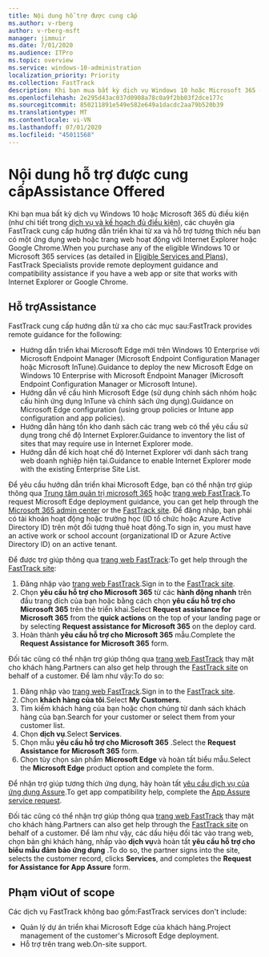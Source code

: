 ```yaml
---
title: Nội dung hỗ trợ được cung cấp
ms.author: v-rberg
author: v-rberg-msft
manager: jimmuir
ms.date: 7/01/2020
ms.audience: ITPro
ms.topic: overview
ms.service: windows-10-administration
localization_priority: Priority
ms.collection: FastTrack
description: Khi bạn mua bất kỳ dịch vụ Windows 10 hoặc Microsoft 365 (như chi tiết trong các dịch vụ và kế hoạch đủ điều kiện), các chuyên gia FastTrack cung cấp hướng dẫn triển khai từ xa và hỗ trợ tương thích nếu bạn có một ứng dụng web hoặc trang web hoạt động với Internet Explorer hoặc Google Chrome.
ms.openlocfilehash: 2e295d43ac037d0908a78c0a9f2bb03f2dce177c
ms.sourcegitcommit: 850211891e549e582e649a1dacdc2aa79b520b39
ms.translationtype: MT
ms.contentlocale: vi-VN
ms.lasthandoff: 07/01/2020
ms.locfileid: "45011568"
---
```

# <a name="assistance-offered"></a><span data-ttu-id="7d3cf-103">Nội dung hỗ trợ được cung cấp</span><span class="sxs-lookup"><span data-stu-id="7d3cf-103">Assistance Offered</span></span>

<span data-ttu-id="7d3cf-104">Khi bạn mua bất kỳ dịch vụ Windows 10 hoặc Microsoft 365 đủ điều kiện (như chi tiết trong [dịch vụ và kế hoạch đủ điều kiện](M365-eligible-services-and-plans.md)), các chuyên gia FastTrack cung cấp hướng dẫn triển khai từ xa và hỗ trợ tương thích nếu bạn có một ứng dụng web hoặc trang web hoạt động với Internet Explorer hoặc Google Chrome.</span><span class="sxs-lookup"><span data-stu-id="7d3cf-104">When you purchase any of the eligible Windows 10 or Microsoft 365 services (as detailed in [Eligible Services and Plans](M365-eligible-services-and-plans.md)), FastTrack Specialists provide remote deployment guidance and compatibility assistance if you have a web app or site that works with Internet Explorer or Google Chrome.</span></span> 

## <a name="assistance"></a><span data-ttu-id="7d3cf-105">Hỗ trợ</span><span class="sxs-lookup"><span data-stu-id="7d3cf-105">Assistance</span></span>

<span data-ttu-id="7d3cf-106">FastTrack cung cấp hướng dẫn từ xa cho các mục sau:</span><span class="sxs-lookup"><span data-stu-id="7d3cf-106">FastTrack provides remote guidance for the following:</span></span>
- <span data-ttu-id="7d3cf-107">Hướng dẫn triển khai Microsoft Edge mới trên Windows 10 Enterprise với Microsoft Endpoint Manager (Microsoft Endpoint Configuration Manager hoặc Microsoft InTune).</span><span class="sxs-lookup"><span data-stu-id="7d3cf-107">Guidance to deploy the new Microsoft Edge on Windows 10 Enterprise with Microsoft Endpoint Manager (Microsoft Endpoint Configuration Manager or Microsoft Intune).</span></span>
- <span data-ttu-id="7d3cf-108">Hướng dẫn về cấu hình Microsoft Edge (sử dụng chính sách nhóm hoặc cấu hình ứng dụng InTune và chính sách ứng dụng).</span><span class="sxs-lookup"><span data-stu-id="7d3cf-108">Guidance on Microsoft Edge configuration (using group policies or Intune app configuration and app policies).</span></span>
- <span data-ttu-id="7d3cf-109">Hướng dẫn hàng tồn kho danh sách các trang web có thể yêu cầu sử dụng trong chế độ Internet Explorer.</span><span class="sxs-lookup"><span data-stu-id="7d3cf-109">Guidance to inventory the list of sites that may require use in Internet Explorer mode.</span></span>
- <span data-ttu-id="7d3cf-110">Hướng dẫn để kích hoạt chế độ Internet Explorer với danh sách trang web doanh nghiệp hiện tại.</span><span class="sxs-lookup"><span data-stu-id="7d3cf-110">Guidance to enable Internet Explorer mode with the existing Enterprise Site List.</span></span>

<span data-ttu-id="7d3cf-111">Để yêu cầu hướng dẫn triển khai Microsoft Edge, bạn có thể nhận trợ giúp thông qua [Trung tâm quản trị microsoft 365](https://go.microsoft.com/fwlink/?linkid=2032704) hoặc [trang web FastTrack](https://go.microsoft.com/fwlink/?linkid=780698).</span><span class="sxs-lookup"><span data-stu-id="7d3cf-111">To request Microsoft Edge deployment guidance, you can get help through the [Microsoft 365 admin center](https://go.microsoft.com/fwlink/?linkid=2032704) or the [FastTrack site](https://go.microsoft.com/fwlink/?linkid=780698).</span></span> <span data-ttu-id="7d3cf-112">Để đăng nhập, bạn phải có tài khoản hoạt động hoặc trường học (ID tổ chức hoặc Azure Active Directory ID) trên một đối tượng thuê hoạt động.</span><span class="sxs-lookup"><span data-stu-id="7d3cf-112">To sign in, you must have an active work or school account (organizational ID or Azure Active Directory ID) on an active tenant.</span></span> 

<span data-ttu-id="7d3cf-113">Để được trợ giúp thông qua [trang web FastTrack](https://go.microsoft.com/fwlink/?linkid=780698):</span><span class="sxs-lookup"><span data-stu-id="7d3cf-113">To get help through the [FastTrack site](https://go.microsoft.com/fwlink/?linkid=780698):</span></span> 
1.    <span data-ttu-id="7d3cf-114">Đăng nhập vào [trang web FastTrack](https://go.microsoft.com/fwlink/?linkid=780698).</span><span class="sxs-lookup"><span data-stu-id="7d3cf-114">Sign in to the [FastTrack site](https://go.microsoft.com/fwlink/?linkid=780698).</span></span> 
2.    <span data-ttu-id="7d3cf-115">Chọn **yêu cầu hỗ trợ cho Microsoft 365** từ các **hành động nhanh** trên đầu trang đích của bạn hoặc bằng cách chọn **yêu cầu hỗ trợ cho Microsoft 365** trên thẻ triển khai.</span><span class="sxs-lookup"><span data-stu-id="7d3cf-115">Select **Request assistance for Microsoft 365** from the **quick actions** on the top of your landing page or by selecting **Request assistance for Microsoft 365** on the deploy card.</span></span>
3.    <span data-ttu-id="7d3cf-116">Hoàn thành **yêu cầu hỗ trợ cho Microsoft 365** mẫu.</span><span class="sxs-lookup"><span data-stu-id="7d3cf-116">Complete the **Request Assistance for Microsoft 365** form.</span></span>
  
<span data-ttu-id="7d3cf-117">Đối tác cũng có thể nhận trợ giúp thông qua [trang web FastTrack](https://go.microsoft.com/fwlink/?linkid=780698) thay mặt cho khách hàng.</span><span class="sxs-lookup"><span data-stu-id="7d3cf-117">Partners can also get help through the [FastTrack site](https://go.microsoft.com/fwlink/?linkid=780698) on behalf of a customer.</span></span> <span data-ttu-id="7d3cf-118">Để làm như vậy:</span><span class="sxs-lookup"><span data-stu-id="7d3cf-118">To do so:</span></span>
1.    <span data-ttu-id="7d3cf-119">Đăng nhập vào [trang web FastTrack](https://go.microsoft.com/fwlink/?linkid=780698).</span><span class="sxs-lookup"><span data-stu-id="7d3cf-119">Sign in to the [FastTrack site](https://go.microsoft.com/fwlink/?linkid=780698).</span></span> 
2.    <span data-ttu-id="7d3cf-120">Chọn **khách hàng của tôi**.</span><span class="sxs-lookup"><span data-stu-id="7d3cf-120">Select **My Customers**.</span></span>
3.    <span data-ttu-id="7d3cf-121">Tìm kiếm khách hàng của bạn hoặc chọn chúng từ danh sách khách hàng của bạn.</span><span class="sxs-lookup"><span data-stu-id="7d3cf-121">Search for your customer or select them from your customer list.</span></span>
4.    <span data-ttu-id="7d3cf-122">Chọn **dịch vụ**.</span><span class="sxs-lookup"><span data-stu-id="7d3cf-122">Select **Services**.</span></span>
5.    <span data-ttu-id="7d3cf-123">Chọn mẫu **yêu cầu hỗ trợ cho Microsoft 365** .</span><span class="sxs-lookup"><span data-stu-id="7d3cf-123">Select the **Request Assistance for Microsoft 365** form.</span></span>
6.    <span data-ttu-id="7d3cf-124">Chọn tùy chọn sản phẩm **Microsoft Edge** và hoàn tất biểu mẫu.</span><span class="sxs-lookup"><span data-stu-id="7d3cf-124">Select the **Microsoft Edge** product option and complete the form.</span></span>
 
<span data-ttu-id="7d3cf-125">Để nhận trợ giúp tương thích ứng dụng, hãy hoàn tất [yêu cầu dịch vụ của ứng dụng Assure](https://go.microsoft.com/fwlink/?linkid=2022721).</span><span class="sxs-lookup"><span data-stu-id="7d3cf-125">To get app compatibility help, complete the [App Assure service request](https://go.microsoft.com/fwlink/?linkid=2022721).</span></span>

<span data-ttu-id="7d3cf-126">Đối tác cũng có thể nhận trợ giúp thông qua [trang web FastTrack](https://go.microsoft.com/fwlink/?linkid=780698) thay mặt cho khách hàng.</span><span class="sxs-lookup"><span data-stu-id="7d3cf-126">Partners can also get help through the [FastTrack site](https://go.microsoft.com/fwlink/?linkid=780698) on behalf of a customer.</span></span> <span data-ttu-id="7d3cf-127">Để làm như vậy, các dấu hiệu đối tác vào trang web, chọn bản ghi khách hàng, nhấp vào **dịch vụ**và hoàn tất **yêu cầu hỗ trợ cho biểu mẫu đảm bảo ứng dụng** .</span><span class="sxs-lookup"><span data-stu-id="7d3cf-127">To do so, the partner signs into the site, selects the customer record, clicks **Services**, and completes the **Request for Assistance for App Assure** form.</span></span>

## <a name="out-of-scope"></a><span data-ttu-id="7d3cf-128">Phạm vi</span><span class="sxs-lookup"><span data-stu-id="7d3cf-128">Out of scope</span></span>

<span data-ttu-id="7d3cf-129">Các dịch vụ FastTrack không bao gồm:</span><span class="sxs-lookup"><span data-stu-id="7d3cf-129">FastTrack services don't include:</span></span>
- <span data-ttu-id="7d3cf-130">Quản lý dự án triển khai Microsoft Edge của khách hàng.</span><span class="sxs-lookup"><span data-stu-id="7d3cf-130">Project management of the customer's Microsoft Edge deployment.</span></span>
- <span data-ttu-id="7d3cf-131">Hỗ trợ trên trang web.</span><span class="sxs-lookup"><span data-stu-id="7d3cf-131">On-site support.</span></span>

